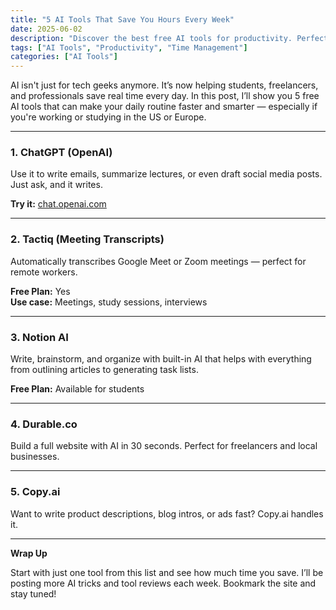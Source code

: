 ```yaml
---
title: "5 AI Tools That Save You Hours Every Week"
date: 2025-06-02
description: "Discover the best free AI tools for productivity. Perfect for busy students, remote workers, and professionals in the US and Europe."
tags: ["AI Tools", "Productivity", "Time Management"]
categories: ["AI Tools"]
---
```


AI isn't just for tech geeks anymore. It’s now helping students, freelancers, and professionals save real time every day. In this post, I’ll show you 5 free AI tools that can make your daily routine faster and smarter — especially if you're working or studying in the US or Europe.

---

### 1. **ChatGPT (OpenAI)**
Use it to write emails, summarize lectures, or even draft social media posts. Just ask, and it writes.

**Try it:** [chat.openai.com](https://chat.openai.com)

---

### 2. **Tactiq (Meeting Transcripts)**
Automatically transcribes Google Meet or Zoom meetings — perfect for remote workers.

**Free Plan:** Yes  
**Use case:** Meetings, study sessions, interviews

---

### 3. **Notion AI**
Write, brainstorm, and organize with built-in AI that helps with everything from outlining articles to generating task lists.

**Free Plan:** Available for students

---

### 4. **Durable.co**
Build a full website with AI in 30 seconds. Perfect for freelancers and local businesses.

---

### 5. **Copy.ai**
Want to write product descriptions, blog intros, or ads fast? Copy.ai handles it.

---

**Wrap Up**

Start with just one tool from this list and see how much time you save. I’ll be posting more AI tricks and tool reviews each week. Bookmark the site and stay tuned!



